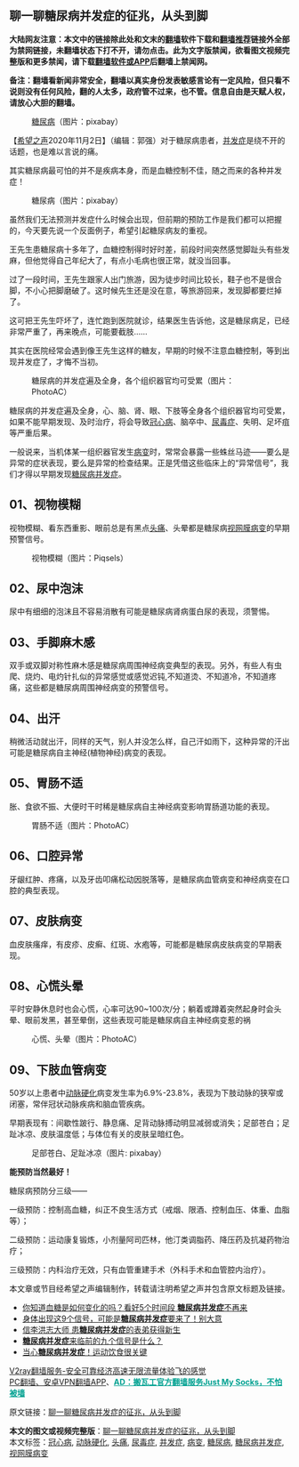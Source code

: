  <h2>聊一聊糖尿病并发症的征兆，从头到脚</h2> <p class="notice"><b>大陆网友注意：本文中的链接除此处和文末的<a href="https://github.com/bannedbook/fanqiang" >翻墙</a>软件下载和<a href="https://github.com/killgcd/justmysocks/blob/master/README.md">翻墙推荐</a>链接外全部为禁网链接，未翻墙状态下打不开，请勿点击。此为文字版禁闻，欲看图文视频完整版和更多禁闻，请下载<a href="https://github.com/bannedbook/fanqiang">翻墙软件或APP</a>后翻墙上禁闻网。</p><p>备注：翻墙看新闻非常安全，翻墙以真实身份发表敏感言论有一定风险，但只看不说则没有任何风险，翻的人太多，政府管不过来，也不管。信息自由是天赋人权，请放心大胆的翻墙。</b></p>  <div class="entry"> <figure><figcaption><a href="https://www.bannedbook.org/bnews/tag/%e7%b3%96%e5%b0%bf%e7%97%85/" class="st_tag internal_tag" rel="tag" title="标签 糖尿病 下的日志">糖尿病</a>（图片：pixabay）</figcaption></figure> <p>【<span class='wp_keywordlink_affiliate'><a href="https://www.soundofhope.org" title="希望之声" target="_blank">希望之声</a></span>2020年11月2日】（编辑：郭强）对于糖尿病患者，<a href="https://www.bannedbook.org/bnews/tag/%E5%B9%B6%E5%8F%91%E7%97%87/" class="st_tag internal_tag" rel="tag" title="标签 并发症 下的日志">并发症</a>是绕不开的话题，也是难以言说的痛。</p> <p>其实糖尿病最可怕的并不是疾病本身，而是血糖控制不佳，随之而来的各种并发症！</p> <figure><figcaption>糖尿病（图片：pixabay）</figcaption></figure> <p>虽然我们无法预测并发症什么时候会出现，但前期的预防工作是我们都可以把握的，今天要先说一个反面例子，希望引起糖尿病友的重视。</p> <p>王先生患糖尿病十多年了，血糖控制得时好时差，前段时间突然感觉脚趾头有些发麻，但他觉得自己年纪大了，有点小毛病也很正常，就没当回事。</p> <p>过了一段时间，王先生跟家人出门旅游，因为徒步时间比较长，鞋子也不是很合脚，不小心把脚磨破了。这时候先生还是没在意，等旅游回来，发现脚都要烂掉了。</p> <p>这可把王先生吓坏了，连忙跑到医院就诊，结果医生告诉他，这是糖尿病足，已经非常严重了，再来晚点，可能要截肢……</p>  <p>其实在医院经常会遇到像王先生这样的糖友，早期的时候不注意血糖控制，等到出现并发症了，才悔不当初。</p> <figure><figcaption>糖尿病的并发症遍及全身，各个组织器官均可受累（图片：PhotoAC）</figcaption></figure> <p>糖尿病的并发症遍及全身，心、脑、肾、眼、下肢等全身各个组织器官均可受累，如果不能早期发现、及时治疗，将会导致<a href="https://www.bannedbook.org/bnews/tag/%E5%86%A0%E5%BF%83%E7%97%85/" class="st_tag internal_tag" rel="tag" title="标签 冠心病 下的日志">冠心病</a>、脑卒中、<a href="https://www.bannedbook.org/bnews/tag/%e5%b0%bf%e6%af%92%e7%97%87/" class="st_tag internal_tag" rel="tag" title="标签 尿毒症 下的日志">尿毒症</a>、失明、足坏疽等严重后果。</p> <p>一般说来，当机体某一组织器官发生<a href="https://www.bannedbook.org/bnews/tag/%E7%97%85%E5%8F%98/" class="st_tag internal_tag" rel="tag" title="标签 病变 下的日志">病变</a>时，常常会暴露一些蛛丝马迹——要么是异常的症状表现，要么是异常的检查结果。正是凭借这些临床上的“异常信号”，我们才得以早期发现<a href="https://www.bannedbook.org/bnews/tag/%E7%B3%96%E5%B0%BF%E7%97%85%E5%B9%B6%E5%8F%91%E7%97%87/" class="st_tag internal_tag" rel="tag" title="标签 糖尿病并发症 下的日志">糖尿病并发症</a>。</p> <h2>01、视物模糊</h2> <p>视物模糊、看东西重影、眼前总是有黑点<a href="https://www.bannedbook.org/bnews/tag/%e5%a4%b4%e7%97%9b/" class="st_tag internal_tag" rel="tag" title="标签 头痛 下的日志">头痛</a>、头晕都是糖尿病<a href="https://www.bannedbook.org/bnews/tag/%e8%a7%86%e7%bd%91%e8%86%9c%e7%97%85%e5%8f%98/" class="st_tag internal_tag" rel="tag" title="标签 视网膜病变 下的日志">视网膜病变</a>的早期预警信号。</p> <figure><figcaption>视物模糊（图片：Piqsels）</figcaption></figure> <h2>02、尿中泡沫</h2> <p>尿中有细细的泡沫且不容易消散有可能是糖尿病肾病蛋白尿的表现，须警惕。</p> <h2>03、手脚麻木感</h2> <p>双手或双脚对称性麻木感是糖尿病周围神经病变典型的表现。另外，有些人有虫爬、烧灼、电灼针扎似的异常感觉或感觉迟钝,不知道烫、不知道冷，不知道疼痛，这些都是糖尿病周围神经病变的预警信号。</p>  <h2>04、出汗</h2> <p>稍微活动就出汗，同样的天气，别人并没怎么样，自己汗如雨下，这种异常的汗出可能是糖尿病自主神经(植物神经)病变的表现。</p> <h2>05、胃肠不适</h2> <p>胀、食欲不振、大便时干时稀是糖尿病自主神经病变影响胃肠道功能的表现。</p> <figure><figcaption>胃肠不适（图片：PhotoAC）</figcaption></figure> <h2>06、口腔异常</h2> <p>牙龈红肿、疼痛，以及牙齿叩痛松动因脱落等，是糖尿病血管病变和神经病变在口腔的典型表现。</p> <h2>07、皮肤病变</h2> <p>血皮肤瘙痒，有皮疹、皮癣、红斑、水疱等，可能都是糖尿病皮肤病变的早期表现。</p> <h2>08、心慌头晕</h2> <p>平时安静休息时也会心慌，心率可达90~100次/分；躺着或蹲着突然起身时会头晕、眼前发黑，甚至晕倒，这些表现可能是糖尿病自主神经病变惹的祸</p> <figure><figcaption>心慌、头晕（图片：PhotoAC）</figcaption></figure> <h2>09、下肢血管病变</h2> <p>50岁以上患者中<a href="https://www.bannedbook.org/bnews/tag/%e5%8a%a8%e8%84%89%e7%a1%ac%e5%8c%96/" class="st_tag internal_tag" rel="tag" title="标签 动脉硬化 下的日志">动脉硬化</a>病变发生率为6.9%-23.8%，表现为下肢动脉的狭窄或闭塞，常伴冠状动脉疾病和脑血管疾病。</p>  <p>早期表现有：间歇性跛行、静息痛、足背动脉搏动明显减弱或消失；足部苍白；足趾冰凉、皮肤温度低；与体位有关的皮肤呈暗红色。</p> <figure><figcaption>足部苍白、足趾冰凉（图片: pixabay）</figcaption></figure> <p><strong>能预防当然最好！</strong></p> <p>糖尿病预防分三级——</p> <p>一级预防：控制高血糖，纠正不良生活方式（戒烟、限酒、控制血压、体重、血脂等）；</p> <p>二级预防：运动康复锻炼，小剂量阿司匹林，他汀类调脂药、降压药及抗凝药物治疗；</p> <p>三级预防：内科治疗无效，只有血管重建手术（外科手术和血管腔内治疗）。</p>  <p>本文章或节目经希望之声编辑制作，转载请注明希望之声并包含原文标题及链接。</p> <ul class='op-related-articles' title='相关阅读'> <li><a href='https://www.bannedbook.org/bnews/health/20200805/1374880.html' target='_blank'>你知道血糖是如何变化的吗？看好5个时间段 <b>糖尿病并发症</b>不再来</a></li> <li><a href='https://www.bannedbook.org/bnews/comments/20191111/1220933.html' target='_blank'>身体出现这9个信号，可能是<b>糖尿病并发症</b>要来了！别大意</a></li> <li><a href='https://www.bannedbook.org/bnews/aomi/supernatural/20190112/1063074.html' target='_blank'>信李洪志大师 患<b>糖尿病并发症</b>的表弟获得新生</a></li> <li><a href='https://www.bannedbook.org/bnews/lifebaike/20181227/1053941.html' target='_blank'><b>糖尿病并发症</b>来临前的九个信号是什么？</a></li> <li><a href='https://www.bannedbook.org/bnews/lifebaike/20180826/989927.html' target='_blank'>当心<b>糖尿病并发症</b>！运动饮食很关键</a></li> </ul> <p class="texttj"> <a href="https://www.bannedbook.org/forum23/topic22702.html" target="_blank">V2ray翻墙服务-安全可靠经济高速无限流量体验飞的感觉</a><br/> <a href="https://github.com/bannedbook/fanqiang/wiki/%E7%A6%81%E9%97%BB%E7%BD%91%E5%AE%89%E5%8D%93%E7%BF%BB%E5%A2%99%E6%96%B0%E9%97%BBAPP" target="_blank">PC翻墙、安卓VPN翻墙APP</a>、<span onclick="window.open('https://github.com/killgcd/justmysocks/blob/master/README.md')" style="font-weight:bold;color:#00A191;cursor:pointer;text-decoration:underline;outline:none">AD：搬瓦工官方翻墙服务Just My Socks，不怕被墙</span></p><p>原文链接：<a class="src_link"  href="https://www.soundofhope.org/post/437917" target="_blank">聊一聊糖尿病并发症的征兆，从头到脚</a></p><a name='sharetosocial'></a>       <div><b>本文的图文或视频完整版</b>：<a href='https://www.bannedbook.org/bnews/comments/20201103/1424945.html'>聊一聊糖尿病并发症的征兆，从头到脚</a></div>  </div><!--END ENTRY--> <div class="postfooter"> <div>本文标签：<a href="https://www.bannedbook.org/bnews/tag/%E5%86%A0%E5%BF%83%E7%97%85/" rel="tag">冠心病</a>, <a href="https://www.bannedbook.org/bnews/tag/%e5%8a%a8%e8%84%89%e7%a1%ac%e5%8c%96/" rel="tag">动脉硬化</a>, <a href="https://www.bannedbook.org/bnews/tag/%e5%a4%b4%e7%97%9b/" rel="tag">头痛</a>, <a href="https://www.bannedbook.org/bnews/tag/%e5%b0%bf%e6%af%92%e7%97%87/" rel="tag">尿毒症</a>, <a href="https://www.bannedbook.org/bnews/tag/%E5%B9%B6%E5%8F%91%E7%97%87/" rel="tag">并发症</a>, <a href="https://www.bannedbook.org/bnews/tag/%E7%97%85%E5%8F%98/" rel="tag">病变</a>, <a href="https://www.bannedbook.org/bnews/tag/%e7%b3%96%e5%b0%bf%e7%97%85/" rel="tag">糖尿病</a>, <a href="https://www.bannedbook.org/bnews/tag/%E7%B3%96%E5%B0%BF%E7%97%85%E5%B9%B6%E5%8F%91%E7%97%87/" rel="tag">糖尿病并发症</a>, <a href="https://www.bannedbook.org/bnews/tag/%e8%a7%86%e7%bd%91%e8%86%9c%e7%97%85%e5%8f%98/" rel="tag">视网膜病变</a></div>  </div><!--END POSTFOOTER--> 